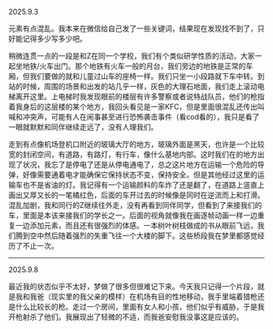 2025.9.3

元素有点混乱。我本来在微信给自己发了一些关键词，结果现在发现找不到了，只好能记得多少写多少吧。

稍微连贯一点的一段是和Z在同一个学校，我们有个类似研学性质的活动，大家一起坐地铁/火车出门。那个地铁有火车一般的月台，我们旁边的地铁是正常的车厢，但我们要做的就和儿童过山车的座椅一样。我们只坐一小段路就下车中转。到站的时候，周围的场景和出发的站几乎一样，灰色的大理石地面，我们走上滚动电梯离开这里。上电梯时我发现眼前的楼层有许多警察或者说特战队员，他们的枪指着我身后的这层楼的某个地方，我回头看见是一家KFC，但是里面很混乱还传出叫喊和冲突声，可能有人在闹事甚至进行恐怖袭击事件（看cod看的），我只是看了一眼就默默和同伴继续走远了，没有人理我们。

走到有点像机场登机口附近的玻璃大厅的地方，玻璃外面是黑天，也许是一个比较宽的封闭空间，有道路，有路灯，有行车，像什么基地内部。这时我们在的地方出现了状况，我忘了是停电了还是从停电通电了，总之这片地方在运输一个危险的导弹，好像需要通着电才能确保它保持状态不变，保持安全。但是其他经过这里的运输车也不是省油的灯。我记得有一个运输颜料的车炸了还是翻了，在道路上竖直上画出又厚又长的一笔橘红色，后面的车开过去的时候像是同时在逆流而上和打滑。混乱加剧，我和同行的Z继续往外走，没有再看到同伴同学，但看到了来接我们的车，里面是本该来接我们的学长之一。后面的视角就像我在画逐帧动画一样一边重复一边添加元素，而且还有很强烈的体感。一本树叶树枝做成的书从眼前飞远，我们腾到空中然后随着强烈的失重飞往一个大楼的脚下。这些桥段我在梦里都感觉经历了不止一次。

***
2025.9.8

最近我的状态似乎不太好，梦做了很多但很难记下来。今天我只记得一个片段，就是我和我爸（现实里的我父亲的模样）在机场有目的性地移动，我手里端着猎枪还是什么比较长的枪。走过一个房间，里面有女人和小孩，他们似乎有威胁，于是我开枪射杀了他们。我展现出了轻微的不适，而我爸安慰我没事这是应该的。